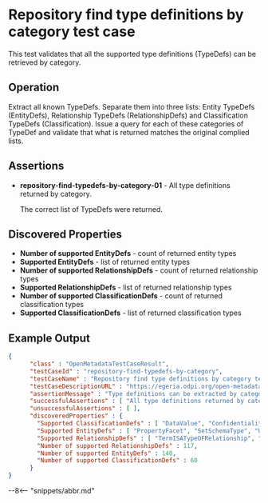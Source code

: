 <!-- SPDX-License-Identifier: CC-BY-4.0 -->
<!-- Copyright Contributors to the ODPi Egeria project. -->

# Repository find type definitions by category test case

This test validates that all the supported type definitions (TypeDefs) can be retrieved by category.

## Operation

Extract all known TypeDefs.  Separate them into three lists: 
Entity TypeDefs (EntityDefs), 
Relationship TypeDefs (RelationshipDefs)
and Classification TypeDefs (Classification).
Issue a query for each of these categories of TypeDef and validate that what is returned matches
the original complied lists.

## Assertions

* **repository-find-typedefs-by-category-01** - All type definitions returned by category.

   The correct list of TypeDefs were returned.

## Discovered Properties

* **Number of supported EntityDefs** - count of returned entity types
* **Supported EntityDefs** - list of returned entity types
* **Number of supported RelationshipDefs** - count of returned relationship types
* **Supported RelationshipDefs** - list of returned relationship types
* **Number of supported ClassificationDefs** - count of returned classification types
* **Supported ClassificationDefs** - list of returned classification types

## Example Output

```json
{
      "class" : "OpenMetadataTestCaseResult",
      "testCaseId" : "repository-find-typedefs-by-category",
      "testCaseName" : "Repository find type definitions by category test case",
      "testCaseDescriptionURL" : "https://egeria.odpi.org/open-metadata-conformance-suite/docs/repository-workbench/repository-find-typedefs-by-category-test-case.md",
      "assertionMessage" : "Type definitions can be extracted by category",
      "successfulAssertions" : [ "All type definitions returned by category." ],
      "unsuccessfulAssertions" : [ ],
      "discoveredProperties" : {
        "Supported ClassificationDefs" : [ "DataValue", "Confidentiality", "NamingConventionRule", "ControlPoint", "MetadataServer", "AbstractConcept", "CloudService", "SpineAttribute", "ListenerInterface", "MeteringLog", "ContextDefinition", "PrimaryKey", "DataVirtualizationEngine", "NotificationManager", "PublisherInterface", "MobileAsset", "Webserver", "DataMovementEngine", "PrimeWord", "ClassWord", "ActivityDescription", "SecureLocation", "RelationalView", "SpineObject", "CanonicalVocabulary", "Set", "AuditLog", "Campaign", "CloudPlatform", "ApplicationServer", "FixedLocation", "FileSystem", "AuditLogFile", "CloudProvider", "GovernanceDaemon", "DataStoreEncoding", "DatabaseServer", "VerificationPoint", "GovernanceProject", "Task", "ContentManager", "Retention", "GlossaryProject", "RepositoryProxy", "Criticality", "EnforcementPoint", "AnalyticsEngine", "SubjectArea", "ExceptionBacklog", "GovernanceMeasurementsResultsDataSet", "ReportingEngine", "RequestResponseInterface", "ExceptionLogFile", "Folder", "CyberLocation", "StewardshipServer", "Taxonomy", "ObjectIdentifier", "Confidence", "WorkflowEngine" ],
        "Supported EntityDefs" : [ "PropertyFacet", "SetSchemaType", "UserIdentity", "NoteEntry", "Referenceable", "ExternalId", "Document", "Network", "KeystoreFile", "SoftwareServerCapability", "Database", "StructSchemaType", "GovernanceProcedure", "MetadataRepositoryCohort", "ImplementationSnippet", "APISchemaType", "ProjectCharter", "InformationView", "DocumentSchemaAttribute", "SimpleDocumentType", "ComplexSchemaType", "LicenseType", "TabularSchemaType", "Connection", "GovernanceControl", "GovernanceZone", "GlossaryCategory", "DataClass", "APIOperation", "Asset", "HostCluster", "Regulation", "Like", "DocumentStore", "InformalTag", "Team", "GraphEdge", "Glossary", "MetadataCollection", "EventSet", "GovernanceProcess", "GovernanceDriver", "MetadataRepository", "ReferenceCodeTable", "DeployedSoftwareComponent", "EngineProfile", "GovernancePrinciple", "Organization", "BoundedSchemaType", "BusinessCapability", "GovernanceDefinition", "Process", "MediaFile", "SchemaElement", "OperatingPlatform", "NamingStandardRule", "GovernanceStrategy", "CertificationType", "ExternalGlossaryLink", "RelatedMedia", "LogFile", "Topic", "SoftwareServer", "GovernanceOfficer", "TabularColumn", "GovernancePolicy", "Infrastructure", "CohortRegistryStore", "SchemaAttribute", "DerivedRelationalColumn", "NetworkGateway", "RelationalColumnType", "MapSchemaType", "ITInfrastructure", "Engine", "PrivateTag", "DerivedSchemaAttribute", "GraphStore", "CohortMember", "RelationalColumn", "SetDocumentType", "GovernanceObligation", "TabularColumnType", "ArrayDocumentType", "ObjectAttribute", "StructDocumentType", "DataSet", "Project", "ArraySchemaType", "MapDocumentType", "Meeting", "RelationalTableType", "ActorProfile", "ToDo", "OrganizationalControl", "GovernanceMetric", "ConnectorType", "ObjectSchemaType", "Community", "Location", "VirtualContainer", "DeployedReport", "GovernanceRule", "FileFolder", "NamingStandardRuleSet", "Comment", "DataStore", "ReferenceCodeMappingTable", "SubscriberList", "DocumentSchemaType", "GlossaryTerm", "Person", "PrimitiveSchemaType", "ContactDetails", "Form", "Application", "GraphVertex", "Rating", "RelationalDBSchemaType", "Collection", "SchemaType", "TechnicalControl", "Endpoint", "GovernanceApproach", "VirtualConnection", "DeployedDatabaseSchema", "ControlledGlossaryTerm", "GraphSchemaType", "DataFile", "Host", "RelationalTable", "EnterpriseAccessLayer", "DeployedAPI", "NoteLog", "MediaCollection", "GovernanceResponsibility", "ExternalReference", "KeyStoreCollection", "EventType", "SchemaLinkElement" ],
        "Supported RelationshipDefs" : [ "TermISATypeOFRelationship", "StaffAssignment", "CategoryAnchor", "AssetLocation", "ProfileIdentity", "GovernanceControlLink", "ProjectCharterLink", "BusinessCapabilityControls", "GovernanceProcessImplementation", "ProcessOutput", "Antonym", "NestedLocation", "ReplacementTerm", "GovernanceResults", "AdjacentLocation", "AttachedNoteLog", "GovernanceResponse", "SoftwareComponentDeployment", "UsedInContext", "HostNetwork", "MediaReference", "DataClassHierarchy", "Synonym", "HostClusterMember", "GovernancePost", "LinkedFile", "License", "Peer", "NestedFile", "DataClassComposition", "APIRequest", "Translation", "APIOperations", "ProjectTeam", "FolderHierarchy", "PreferredTerm", "AttachedLike", "RegulationCertificationType", "CohortMemberMetadataCollection", "TopicSubscribers", "NetworkGatewayLink", "MapFromElementType", "GovernanceRuleImplementation", "ProjectMeeting", "CommunityResources", "ProcessInput", "DeployedVirtualContainer", "ServerSupportedCapability", "ZoneGovernance", "ValidValue", "CommunityMembership", "ConnectionToAsset", "RuntimeForProcess", "ServerEndpoint", "AssetServerUse", "TermHASARelationship", "GovernanceDefinitionMetric", "LinkedType", "ReferenceableFacet", "Leadership", "LinkedMedia", "ActorCollection", "TermCategorization", "ToDoOnReferenceable", "LibraryTermReference", "ProjectScope", "ContactThrough", "Certification", "SchemaQueryImplementation", "GroupedMedia", "HostOperatingPlatform", "SchemaAttributeType", "MeetingOnReferenceable", "ServerDeployment", "APIEndpoint", "HostLocation", "CategoryHierarchyLink", "SchemaTypeImplementation", "MapToElementType", "ExternalIdScope", "CollectionMembership", "ConnectionEndpoint", "AttachedNoteLogEntry", "AssetSchemaType", "LibraryCategoryReference", "DataClassAssignment", "AttributeForSchema", "ToDoSource", "APIHeader", "AttachedComment", "AttachedRating", "GovernancePolicyLink", "ConnectionConnectorType", "TermAnchor", "ProjectDependency", "RelatedTerm", "ExternallySourcedGlossary", "DataContentForDataSet", "GovernanceImplementation", "OrganizationalCapability", "APIResponse", "ExternalIdLink", "AcceptedAnswer", "GraphEdgeLink", "Contributor", "AttachedTag", "ExternalReferenceLink", "ProjectHierarchy", "ForeignKey", "ProjectResources", "TermTYPEDBYRelationship", "EmbeddedConnection", "SemanticAssignment", "MetadataCohortPeer", "SchemaLinkToType", "ResponsibilityStaffContact", "ISARelationship" ],
        "Number of supported RelationshipDefs" : 117,
        "Number of supported EntityDefs" : 140,
        "Number of supported ClassificationDefs" : 60
      }
}
```


--8<-- "snippets/abbr.md"
